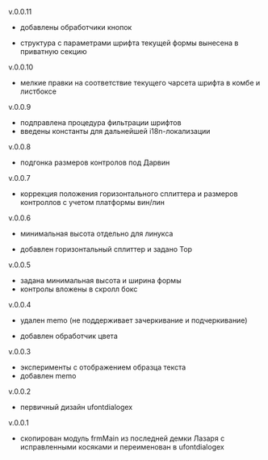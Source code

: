 v.0.0.11

- добавлены обработчики кнопок

- структура с параметрами шрифта текущей формы вынесена в приватную секцию

v.0.0.10

- мелкие правки на соответствие тeкущего чарсета шрифта в комбе и листбоксе

v.0.0.9

- подправлена процедура фильтрации шрифтов
- введены константы для дальнейшей i18n-локализации

v.0.0.8

- подгонка размеров контролов под Дарвин

v.0.0.7

- коррекция положения горизонтального сплиттера и размеров контроллов с учетом платформы вин/лин

v.0.0.6

- минимальная высота отдельно для линукса

- добавлен горизонтальный сплиттер и задано Top

v.0.0.5

- задана минимальная высота и ширина формы
- контролы вложены в скролл бокс

v.0.0.4

- удален memo (не поддерживает зачеркивание и подчеркивание)

- добавлен обработчик цвета

v.0.0.3

- эксперименты с отображением образца текста
- добавлен memo

v.0.0.2

- первичный дизайн ufontdialogex

v.0.0.1

- скопирован модуль frmMain из последней демки Лазаря с исправленными косяками и переименован в ufontdialogex
